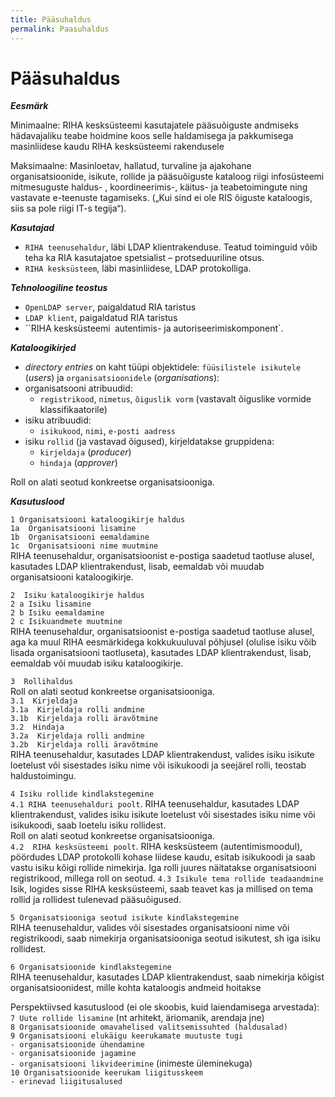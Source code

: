 ```yaml
---
title: Pääsuhaldus
permalink: Paasuhaldus
---
```


# Pääsuhaldus

***Eesmärk***

<span class='u'>Minimaalne:</span> RIHA kesksüsteemi kasutajatele pääsuõiguste andmiseks hädavajaliku teabe hoidmine koos selle haldamisega ja pakkumisega masinliidese kaudu RIHA kesksüsteemi rakendusele 

<span class='u'>Maksimaalne:</span> Masinloetav, hallatud, turvaline ja ajakohane organisatsioonide, isikute, rollide ja pääsuõiguste kataloog riigi infosüsteemi mitmesuguste haldus- , koordineerimis-, käitus- ja teabetoimingute ning vastavate e-teenuste tagamiseks. („Kui sind ei ole RIS õiguste kataloogis, siis sa pole riigi IT-s tegija“).

***Kasutajad***

- `RIHA teenusehaldur`, läbi LDAP klientrakenduse. Teatud toiminguid võib teha ka RIA kasutajatoe spetsialist –  protseduuriline otsus.
- `RIHA kesksüsteem`, läbi masinliidese, LDAP protokolliga.

***Tehnoloogiline teostus***

- `OpenLDAP server`, paigaldatud RIA taristus
- `LDAP klient`, paigaldatud RIA taristus
- ``RIHA kesksüsteemi` `autentimis- ja autoriseerimiskomponent`.

***Kataloogikirjed***

- _directory entries_ on kaht tüüpi objektidele: `füüsilistele isikutele` (_users_) ja `organisatsioonidele` (_organisations_):
- organisatsooni atribuudid:
  - `registrikood`, `nimetus`, `õiguslik vorm` (vastavalt õiguslike vormide klassifikaatorile)
- isiku atribuudid:
  - `isikukood`, `nimi`, `e-posti aadress`
- isiku `rollid` (ja vastavad õigused), kirjeldatakse gruppidena:
  - `kirjeldaja` (_producer_)
  - `hindaja` (_approver_)

Roll on alati seotud konkreetse organisatsiooniga.

***Kasutuslood***

`1 Organisatsiooni kataloogikirje haldus`<br>
`1a  Organisatsiooni lisamine`<br>
`1b  Organisatsiooni eemaldamine`<br>
`1c  Organisatsiooni nime muutmine`<br>
RIHA teenusehaldur, organisatsioonist e-postiga saadetud taotluse alusel, kasutades LDAP klientrakendust, lisab, eemaldab või muudab organisatsiooni kataloogikirje.

`2  Isiku kataloogikirje haldus`<br>
`2 a Isiku lisamine`<br>
`2 b Isiku eemaldamine`<br>
`2 c Isikuandmete muutmine`<br>
RIHA teenusehaldur, organisatsioonist e-postiga saadetud taotluse alusel, aga ka muul RIHA eesmärkidega kokkukuuluval põhjusel (olulise isiku võib lisada organisatsiooni taotluseta), kasutades LDAP klientrakendust, lisab, eemaldab või muudab isiku kataloogikirje.

`3  Rollihaldus`<br>
Roll on alati seotud konkreetse organisatsiooniga.<br>
`3.1  Kirjeldaja`<br>
`3.1a  Kirjeldaja rolli andmine`<br> 
`3.1b  Kirjeldaja rolli äravõtmine`<br>
`3.2  Hindaja`<br>
`3.2a  Kirjeldaja rolli andmine`<br> 
`3.2b  Kirjeldaja rolli äravõtmine`<br>
RIHA teenusehaldur, kasutades LDAP klientrakendust, valides isiku isikute loetelust või sisestades isiku nime või isikukoodi ja seejärel rolli, teostab haldustoimingu.

`4 Isiku rollide kindlakstegemine`<br>
`4.1 RIHA teenusehalduri poolt`. RIHA teenusehaldur, kasutades LDAP klientrakendust, valides isiku isikute loetelust või sisestades isiku nime või isikukoodi, saab loetelu isiku rollidest.<br>
Roll on alati seotud konkreetse organisatsiooniga.<br>
`4.2  RIHA kesksüsteemi poolt`. RIHA kesksüsteem (autentimismoodul), pöördudes LDAP protokolli kohase liidese kaudu, esitab isikukoodi ja saab vastu isiku kõigi rollide nimekirja. Iga rolli juures näitatakse organisatsiooni registrikood, millega roll on seotud.
`4.3 Isikule tema rollide teadaandmine`<br>
Isik, logides sisse RIHA kesksüsteemi, saab teavet kas ja millised on tema rollid ja rollidest tulenevad pääsuõigused.

`5 Organisatsiooniga seotud isikute kindlakstegemine`<br>
RIHA teenusehaldur, valides või sisestades organisatsiooni nime või registrikoodi, saab nimekirja organisatsiooniga seotud isikutest, sh iga isiku rollidest.

`6 Organisatsioonide kindlakstegemine`<br>
RIHA teenusehaldur, kasutades LDAP klientrakendust, saab nimekirja kõigist organisatsioonidest, mille kohta kataloogis andmeid hoitakse

Perspektiivsed kasutuslood (ei ole skoobis, kuid laiendamisega arvestada):<br>
`7 Uute rollide lisamine` (nt arhitekt, äriomanik, arendaja jne)<br>
`8 Organisatsioonide omavahelised valitsemissuhted (haldusalad)`<br>
`9 Organisatsiooni elukäigu keerukamate muutuste tugi`<br>
`- organisatsioonide ühendamine`<br>
`- organisatsioonide jagamine`<br>
`- organisatsiooni likvideerimine` (inimeste üleminekuga)<br>
`10 Organisatsioonide keerukam liigitusskeem`<br>
`- erinevad liigitusalused`<br>

